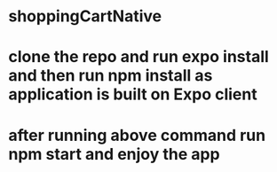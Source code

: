 # shoppingCartNative
# clone the repo and run expo install and then run npm install as application is built on Expo client
# after running above command run npm start and enjoy the app
